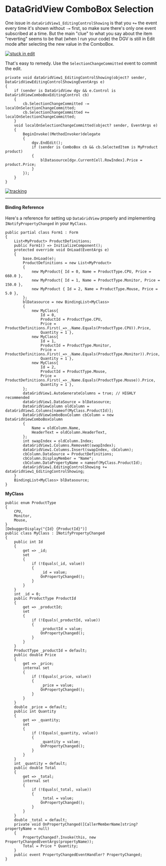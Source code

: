# DataGridView ComboBox Selection
One issue in `dataGridView1_EditingControlShowing` is that you `+=` the event every time it's shown without `-=` first, so make sure there's only one event subscribed at a time. But the main "clue" to what you say about the item "reverting" seems to be that (when I run your code) the DGV is still in Edit mode after selecting the new value in the ComboBox.

[![stuck in edit][1]][1]

That's easy to remedy. Use the `SelectionChangeCommitted` event to commit the edit.

```
private void dataGridView1_EditingControlShowing(object? sender, DataGridViewEditingControlShowingEventArgs e)
{
    if (sender is DataGridView dgv && e.Control is DataGridViewComboBoxEditingControl cb)
    {
        cb.SelectionChangeCommitted -= localOnSelectionChangeCommitted;
        cb.SelectionChangeCommitted += localOnSelectionChangeCommitted;
    }
    void localOnSelectionChangeCommitted(object? sender, EventArgs e)
    {
        BeginInvoke((MethodInvoker)delegate
        {
            dgv.EndEdit();
            if (sender is ComboBox cb && cb.SelectedItem is MyProduct product)
            {
                blDatasource[dgv.CurrentCell.RowIndex].Price = product.Price;
            }
        });
    }
}
```
[![tracking][2]][2]

___

#### Binding Reference

Here's a reference for setting up `DataGridView` properly and implementing `INotifyPropertyChanged` in your `MyClass`.

```
public partial class Form1 : Form
{
    List<MyProduct> ProductDefinitions;
    public Form1() => InitializeComponent();
    protected override void OnLoad(EventArgs e)
    {
        base.OnLoad(e);
        ProductDefinitions = new List<MyProduct>
        {
            new MyProduct{ Id = 0, Name = ProductType.CPU, Price = 660.0 },
            new MyProduct{ Id = 1, Name = ProductType.Monitor, Price = 150.0 },
            new MyProduct { Id = 2, Name = ProductType.Mouse, Price = 5.0 },
        };
        blDatasource = new BindingList<MyClass>
        {
            new MyClass{
                Id = 0,
                ProductId = ProductType.CPU,
                Price = ProductDefinitions.First(_=>_.Name.Equals(ProductType.CPU)).Price,
                Quantity = 1 },
            new MyClass{
                Id = 1,
                ProductId = ProductType.Monitor,
                Price = ProductDefinitions.First(_=>_.Name.Equals(ProductType.Monitor)).Price,
                Quantity = 1 },
            new MyClass{
                Id = 2,
                ProductId = ProductType.Mouse,
                Price = ProductDefinitions.First(_=>_.Name.Equals(ProductType.Mouse)).Price,
                Quantity = 1 },
        };
        dataGridView1.AutoGenerateColumns = true; // HIGHLY recommended
        dataGridView1.DataSource = blDatasource;
        DataGridViewColumn oldColumn = dataGridView1.Columns[nameof(MyClass.ProductId)];
        DataGridViewComboBoxColumn cbColumn = new DataGridViewComboBoxColumn
        {
            Name = oldColumn.Name,
            HeaderText = oldColumn.HeaderText,
        };
        int swapIndex = oldColumn.Index;
        dataGridView1.Columns.RemoveAt(swapIndex);
        dataGridView1.Columns.Insert(swapIndex, cbColumn);
        cbColumn.DataSource = ProductDefinitions;
        cbColumn.DisplayMember = "Name";
        cbColumn.DataPropertyName = nameof(MyClass.ProductId);
        dataGridView1.EditingControlShowing += dataGridView1_EditingControlShowing;
    }
    BindingList<MyClass> blDatasource;
}
```

**MyClass**

```
public enum ProductType
{
    CPU,
    Monitor,
    Mouse,
}
[DebuggerDisplay("{Id} {ProductId}")]
public class MyClass : INotifyPropertyChanged
{
    public int Id
    {
        get => _id;
        set
        {
            if (!Equals(_id, value))
            {
                _id = value;
                OnPropertyChanged();
            }
        }
    }
    int _id = 0;
    public ProductType ProductId
    {
        get => _productId;
        set
        {
            if (!Equals(_productId, value))
            {
                _productId = value;
                OnPropertyChanged();
            }
        }
    }
    ProductType _productId = default;
    public double Price
    {
        get => _price;
        internal set
        {
            if (!Equals(_price, value))
            {
                _price = value;
                OnPropertyChanged();
            }
        }
    }
    double _price = default;
    public int Quantity
    {
        get => _quantity;
        set
        {
            if (!Equals(_quantity, value))
            {
                _quantity = value;
                OnPropertyChanged();
            }
        }
    }
    int _quantity = default;
    public double Total
    {
        get => _total;
        internal set
        {
            if (!Equals(_total, value))
            {
                _total = value;
                OnPropertyChanged();
            }
        }
    }
    double _total = default;
    private void OnPropertyChanged([CallerMemberName]string? propertyName = null)
    {
        PropertyChanged?.Invoke(this, new PropertyChangedEventArgs(propertyName));
        Total = Price * Quantity;
    }
    public event PropertyChangedEventHandler? PropertyChanged;
}
```


  [1]: https://i.stack.imgur.com/oDodE.png
  [2]: https://i.stack.imgur.com/NwUr2.png